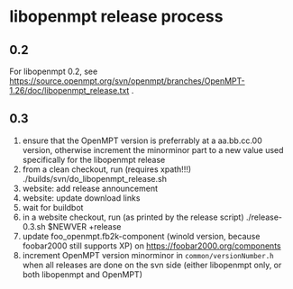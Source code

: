 libopenmpt release process
==========================

0.2
---

For libopenmpt 0.2, see
https://source.openmpt.org/svn/openmpt/branches/OpenMPT-1.26/doc/libopenmpt_release.txt
.

0.3
---

 1. ensure that the OpenMPT version is preferrably at a aa.bb.cc.00 version,
    otherwise increment the minorminor part to a new value used specifically for
    the libopenmpt release
 2. from a clean checkout, run (requires xpath!!!)
        ./builds/svn/do_libopenmpt_release.sh
 3. website: add release announcement
 4. website: update download links
 5. wait for buildbot
 6. in a website checkout, run (as printed by the release script)
        ./release-0.3.sh $NEWVER +release
 7. update foo_openmpt.fb2k-component (winold version, because foobar2000 still
    supports XP) on https://foobar2000.org/components
 8. increment OpenMPT version minorminor in `common/versionNumber.h` when all
    releases are done on the svn side (either libopenmpt only, or both
    libopenmpt and OpenMPT)

